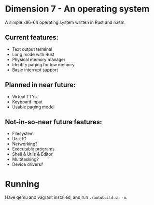 # Dimension 7 - An operating system
A simple x86-64 operating system written in Rust and nasm.

## Current features:
* Text output terminal
* Long mode with Rust
* Physical memory manager
* Identity paging for low memory
* Basic interrupt support

## Planned in near future:
* Virtual TTYs
* Keyboard input
* Usable paging model

## Not-in-so-near future features:
* Filesystem
* Disk IO
* Networking?
* Executable programs
* Shell & Utils & Editor
* Multitasking?
* Device drivers?

# Running
Have qemu and vagrant installed, and run `./autobuild.sh -u`.
